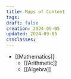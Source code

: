 ```yaml
---
title: Maps of Content
tags: 
draft: false
creation: 2024-09-05
updated: 2024-09-05
cssclasses:
---
```

- [[Mathematics]]
	- [[Arithmetic]]
	- [[Algebra]]

